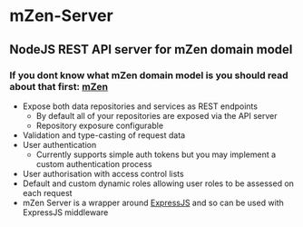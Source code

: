 # mZen-Server
## NodeJS REST API server for mZen domain model
### If you dont know what mZen domain model is you should read about that first: [mZen](https://github.com/kevin-foster/mZen)

- Expose both data repositories and services as REST endpoints
  - By default all of your repositories are exposed via the API server
  - Repository exposure configurable
- Validation and type-casting of request data
- User authentication 
  - Currently supports simple auth tokens but you may implement a custom authentication process
- User authorisation with access control lists
 - Default and custom dynamic roles allowing user roles to be assessed on each request
- mZen Server is a wrapper around [ExpressJS](http://expressjs.com) and so can be used with ExpressJS middleware

